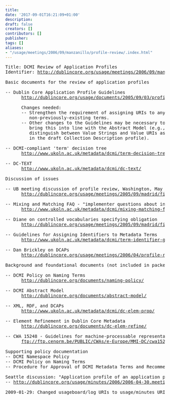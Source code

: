 ```yaml
---
title: 
date: '2017-09-01T16:21:09+01:00'
description: 
draft: false
creators: []
contributors: []
publisher: 
tags: []
aliases:
- "/usage/meetings/2006/09/manzanillo/profile-review/.index.html"
---
```


<pre>
Title: DCMI Review of Application Profiles
Identifier: <a href="http://dublincore.org/usage/meetings/2006/09/manzanillo/profile-review/html/index.html">http://dublincore.org/usage/meetings/2006/09/manzanillo/profile-review/html/index.html</a>

Basic documents for the review of application profiles

-- Dublin Core Application Profile Guidelines
      <a href="http://dublincore.org/usage/documents/2005/09/03/profile-guidelines/">http://dublincore.org/usage/documents/2005/09/03/profile-guidelines/</a>

      Changes needed:
      -- Strengthen the requirement of assigning URIs to any
         non-previously-existing terms.
      -- Other changes to the Guidelines may be necessary to
         bring this into line with the Abstract Model (e.g., to
         distinguish between Value Strings and Value URIs as 
         in the draft Collection Description profile).

-- DCMI-compliant 'term' decision tree
      <a href="http://www.ukoln.ac.uk/metadata/dcmi/term-decision-tree/">http://www.ukoln.ac.uk/metadata/dcmi/term-decision-tree/</a>

-- DC-TEXT
      <a href="http://www.ukoln.ac.uk/metadata/dcmi/dc-text/">http://www.ukoln.ac.uk/metadata/dcmi/dc-text/</a>

Discussion of issues

-- UB meeting discussion of profile review, Washington, May 2005
      <a href="http://dublincore.org/usage/meetings/2005/09/madrid/files/2005-07-19.profile-review.txt">http://dublincore.org/usage/meetings/2005/09/madrid/files/2005-07-19.profile-review.txt</a>

-- Mixing and Matching FAQ - "implementer questions about incorporating XML semantics"
      <a href="http://www.ukoln.ac.uk/metadata/dcmi/mixing-matching-faq/">http://www.ukoln.ac.uk/metadata/dcmi/mixing-matching-faq/</a>

-- Diane on controlled vocabularies specifying obligation
      <a href="http://dublincore.org/usage/meetings/2005/09/madrid/files/2005-08-06.diane-on-dcap-guidelines.txt">http://dublincore.org/usage/meetings/2005/09/madrid/files/2005-08-06.diane-on-dcap-guidelines.txt</a>

-- Guidelines for Assigning Identifiers to Metadata Terms
      <a href="http://www.ukoln.ac.uk/metadata/dcmi/term-identifier-guidelines/">http://www.ukoln.ac.uk/metadata/dcmi/term-identifier-guidelines/</a>

-- Dan Brickley on DCAPs
      <a href="http://dublincore.org/usage/meetings/2006/04/profile-review/2005-10-05.danbri-dcap-draft.txt">http://dublincore.org/usage/meetings/2006/04/profile-review/2005-10-05.danbri-dcap-draft.txt</a>

Background and foundational documents (not included in packet)

-- DCMI Policy on Naming Terms
      <a href="http://dublincore.org/documents/naming-policy/">http://dublincore.org/documents/naming-policy/</a>

-- DCMI Abstract Model
      <a href="http://dublincore.org/documents/abstract-model/">http://dublincore.org/documents/abstract-model/</a>

-- XML, RDF, and DCAPs
      <a href="http://www.ukoln.ac.uk/metadata/dcmi/dc-elem-prop/">http://www.ukoln.ac.uk/metadata/dcmi/dc-elem-prop/</a>

-- Element Refinement in Dublin Core Metadata
      <a href="http://dublincore.org/documents/dc-elem-refine/">http://dublincore.org/documents/dc-elem-refine/</a>

-- CWA 15248 - Guidelines for machine-processable representation of DCAPs
      <a href="ftp://ftp.cenorm.be/PUBLIC/CWAs/e-Europe/MMI-DC/cwa15248-00-2005-Apr.pdf">ftp://ftp.cenorm.be/PUBLIC/CWAs/e-Europe/MMI-DC/cwa15248-00-2005-Apr.pdf</a>

Supporting policy documentation
-- DCMI Namespace Policy
-- DCMI Policy on Naming Terms
-- Procedure for Approval of DCMI Metadata Terms and Recommendations

Seattle discussion: "Application profile of an application profile"
-- <a href="http://dublincore.org/usage/minutes/2006/2006-04-30.meeting-notes-dcap.html">http://dublincore.org/usage/minutes/2006/2006-04-30.meeting-notes-dcap.html</a>

2009-01-29: Changed usageboard/log URIs to usage/minutes URIs.
</pre>
